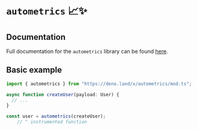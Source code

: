# `autometrics` 📈✨

## Documentation

Full documentation for the `autometrics` library can be found
[here](https://github.com/autometrics-dev/autometrics-ts).

## Basic example

```typescript
import { autometrics } from "https://deno.land/x/autometrics/mod.ts";

async function createUser(payload: User) {
  // ...
}

const user = autometrics(createUser);
    // ^ instrumented function
```
